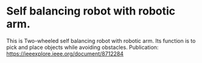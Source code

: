 # Self balancing robot with robotic arm.
This is Two-wheeled self balancing robot with robotic arm. Its function is to pick and place objects while avoiding obstacles.
Publication: https://ieeexplore.ieee.org/document/8712284
